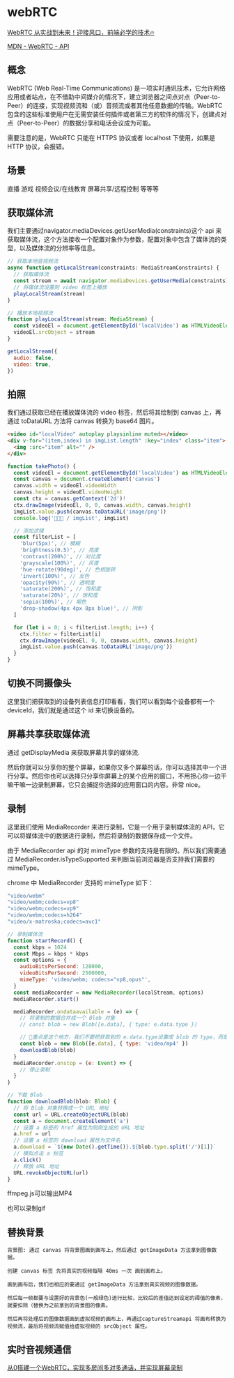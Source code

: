 # webRTC

[WebRTC 从实战到未来！迎接风口，前端必学的技术🔥](<https://juejin.cn/post/7151932832041058340>)

[MDN - WebRTC - API](https://developer.mozilla.org/zh-CN/docs/Web/API/WebRTC_API)

## 概念

WebRTC (Web Real-Time Communications) 是一项实时通讯技术，它允许网络应用或者站点，在不借助中间媒介的情况下，建立浏览器之间点对点（Peer-to-Peer）的连接，实现视频流和（或）音频流或者其他任意数据的传输。WebRTC 包含的这些标准使用户在无需安装任何插件或者第三方的软件的情况下，创建点对点（Peer-to-Peer）的数据分享和电话会议成为可能。

需要注意的是，WebRTC 只能在 HTTPS 协议或者 localhost 下使用，如果是 HTTP 协议，会报错。

## 场景

直播
游戏
视频会议/在线教育
屏幕共享/远程控制
等等等

## 获取媒体流

我们主要通过navigator.mediaDevices.getUserMedia(constraints)这个 api 来获取媒体流，这个方法接收一个配置对象作为参数，配置对象中包含了媒体流的类型，以及媒体流的分辨率等信息。

```js
// 获取本地音视频流
async function getLocalStream(constraints: MediaStreamConstraints) {
  // 获取媒体流
  const stream = await navigator.mediaDevices.getUserMedia(constraints)
  // 将媒体流设置到 video 标签上播放
  playLocalStream(stream)
}

// 播放本地视频流
function playLocalStream(stream: MediaStream) {
  const videoEl = document.getElementById('localVideo') as HTMLVideoElement
  videoEl.srcObject = stream
}

getLocalStream({
  audio: false,
  video: true,
})
```

## 拍照

我们通过获取已经在播放媒体流的 video 标签，然后将其绘制到 canvas 上，再通过 toDataURL 方法将 canvas 转换为 base64 图片。

```html
<video id="localVideo" autoplay playsinline muted></video>
<div v-for="(item,index) in imgList.length" :key="index" class="item">
  <img :src="item" alt="" />
</div>
```

```js
function takePhoto() {
  const videoEl = document.getElementById('localVideo') as HTMLVideoElement
  const canvas = document.createElement('canvas')
  canvas.width = videoEl.videoWidth
  canvas.height = videoEl.videoHeight
  const ctx = canvas.getContext('2d')!
  ctx.drawImage(videoEl, 0, 0, canvas.width, canvas.height)
  imgList.value.push(canvas.toDataURL('image/png'))
  console.log('🚀🚀🚀 / imgList', imgList)

  // 添加滤镜
  const filterList = [
    'blur(5px)', // 模糊
    'brightness(0.5)', // 亮度
    'contrast(200%)', // 对比度
    'grayscale(100%)', // 灰度
    'hue-rotate(90deg)', // 色相旋转
    'invert(100%)', // 反色
    'opacity(90%)', // 透明度
    'saturate(200%)', // 饱和度
    'saturate(20%)', // 饱和度
    'sepia(100%)', // 褐色
    'drop-shadow(4px 4px 8px blue)', // 阴影
  ]

  for (let i = 0; i < filterList.length; i++) {
    ctx.filter = filterList[i]
    ctx.drawImage(videoEl, 0, 0, canvas.width, canvas.height)
    imgList.value.push(canvas.toDataURL('image/png'))
  }
}

```

## 切换不同摄像头

这里我们把获取到的设备列表信息打印看看，我们可以看到每个设备都有一个 deviceId，我们就是通过这个 id 来切换设备的。

## 屏幕共享获取媒体流

通过 getDisplayMedia 来获取屏幕共享的媒体流.

然后你就可以分享你的整个屏幕，如果你又多个屏幕的话，你可以选择其中一个进行分享。然后你也可以选择只分享你屏幕上的某个应用的窗口，不用担心你一边干嘛干嘛一边录制屏幕，它只会捕捉你选择的应用窗口的内容。非常 nice。

## 录制

这里我们使用 MediaRecorder 来进行录制，它是一个用于录制媒体流的 API，它可以将媒体流中的数据进行录制，然后将录制的数据保存成一个文件。

由于 MediaRecorder api 的对 mimeType 参数的支持是有限的。所以我们需要通过 MediaRecorder.isTypeSupported 来判断当前浏览器是否支持我们需要的 mimeType。

chrome 中 MediaRecorder 支持的 mimeType 如下：

```sh
"video/webm"
"video/webm;codecs=vp8"
"video/webm;codecs=vp9"
"video/webm;codecs=h264"
"video/x-matroska;codecs=avc1"
```

```js
// 录制媒体流
function startRecord() {
  const kbps = 1024
  const Mbps = kbps * kbps
  const options = {
    audioBitsPerSecond: 128000,
    videoBitsPerSecond: 2500000,
    mimeType: 'video/webm; codecs="vp8,opus"',
  }
  const mediaRecorder = new MediaRecorder(localStream, options)
  mediaRecorder.start()

  mediaRecorder.ondataavailable = (e) => {
    // 将录制的数据合并成一个 Blob 对象
    // const blob = new Blob([e.data], { type: e.data.type })

    // 🌸重点是这个地方，我们不要把获取到的 e.data.type设置成 blob 的 type，而是直接改成 mp4
    const blob = new Blob([e.data], { type: 'video/mp4' })
    downloadBlob(blob)
  }
  mediaRecorder.onstop = (e: Event) => {
    // 停止录制
  }
}

// 下载 Blob
function downloadBlob(blob: Blob) {
  // 将 Blob 对象转换成一个 URL 地址
  const url = URL.createObjectURL(blob)
  const a = document.createElement('a')
  // 设置 a 标签的 href 属性为刚刚生成的 URL 地址
  a.href = url
  // 设置 a 标签的 download 属性为文件名
  a.download = `${new Date().getTime()}.${blob.type.split('/')[1]}`
  // 模拟点击 a 标签
  a.click()
  // 释放 URL 地址
  URL.revokeObjectURL(url)
}
```

ffmpeg.js可以输出MP4

也可以录制gif

## 替换背景

```
背景图: 通过 canvas 将背景图画到画布上，然后通过 getImageData 方法拿到图像数据。

创建 canvas 标签 先将真实的视频每隔 40ms 一次 画到画布上。

画到画布后，我们也相应的要通过 getImageData 方法拿到真实视频的图像数据。

然后每一帧都要与设置好的背景色(一般绿色)进行比较，比较后的差值达到设定的阈值的像素，就要扣除（替换为之前拿到的背景图的像素。

然后再将处理后的图像数据画到虚拟视频的画布上，再通过captureStreamapi 将画布转换为视频流，最后将视频流赋值给虚拟视频的 srcObject 属性。
```

## 实时音视频通信

[从0搭建一个WebRTC，实现多房间多对多通话，并实现屏幕录制](https://juejin.cn/post/7129763930779418654)
